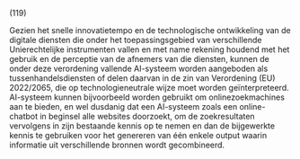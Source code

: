(119)

Gezien het snelle innovatietempo en de technologische ontwikkeling van de digitale diensten die onder het toepassingsgebied van verschillende Unierechtelijke instrumenten vallen en met name rekening houdend met het gebruik en de perceptie van de afnemers van die diensten, kunnen de onder deze verordening vallende AI-systeem worden aangeboden als tussenhandelsdiensten of delen daarvan in de zin van Verordening (EU) 2022/2065, die op technologieneutrale wijze moet worden geïnterpreteerd. AI-systeem kunnen bijvoorbeeld worden gebruikt om onlinezoekmachines aan te bieden, en wel dusdanig dat een AI-systeem zoals een online-chatbot in beginsel alle websites doorzoekt, om de zoekresultaten vervolgens in zijn bestaande kennis op te nemen en dan de bijgewerkte kennis te gebruiken voor het genereren van één enkele output waarin informatie uit verschillende bronnen wordt gecombineerd.

